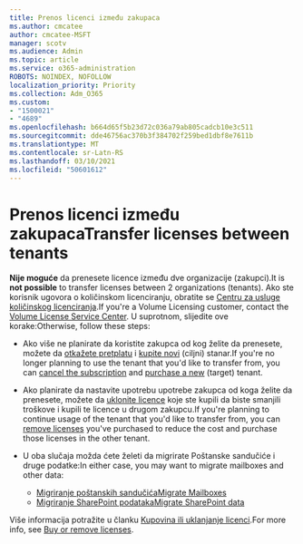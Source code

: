 ```yaml
---
title: Prenos licenci između zakupaca
ms.author: cmcatee
author: cmcatee-MSFT
manager: scotv
ms.audience: Admin
ms.topic: article
ms.service: o365-administration
ROBOTS: NOINDEX, NOFOLLOW
localization_priority: Priority
ms.collection: Adm_O365
ms.custom:
- "1500021"
- "4689"
ms.openlocfilehash: b664d65f5b23d72c036a79ab805cadcb10e3c511
ms.sourcegitcommit: dde46756ac370b3f384702f259bed1dbf8e7611b
ms.translationtype: MT
ms.contentlocale: sr-Latn-RS
ms.lasthandoff: 03/10/2021
ms.locfileid: "50601612"
---
```

# <a name="transfer-licenses-between-tenants"></a><span data-ttu-id="0e112-102">Prenos licenci između zakupaca</span><span class="sxs-lookup"><span data-stu-id="0e112-102">Transfer licenses between tenants</span></span>

<span data-ttu-id="0e112-103">**Nije moguće** da prenesete licence između dve organizacije (zakupci).</span><span class="sxs-lookup"><span data-stu-id="0e112-103">It is **not possible** to transfer licenses between 2 organizations (tenants).</span></span> <span data-ttu-id="0e112-104">Ako ste korisnik ugovora o količinskom licenciranju, obratite se [Centru za usluge količinskog licenciranja](https://support.microsoft.com/help/4471406/how-to-contact-the-microsoft-volume-licensing-service-center).</span><span class="sxs-lookup"><span data-stu-id="0e112-104">If you're a Volume Licensing customer, contact the [Volume License Service Center](https://support.microsoft.com/help/4471406/how-to-contact-the-microsoft-volume-licensing-service-center).</span></span> <span data-ttu-id="0e112-105">U suprotnom, slijedite ove korake:</span><span class="sxs-lookup"><span data-stu-id="0e112-105">Otherwise, follow these steps:</span></span>

- <span data-ttu-id="0e112-106">Ako više ne planirate da koristite zakupca od kog želite da prenesete, možete da [otkažete pretplatu](https://admin.microsoft.com/Adminportal/Home?source=applauncher#/subscriptions) i [kupite novi](https://www.microsoft.com/microsoft-365/business/compare-all-microsoft-365-business-products?rtc=2&activetab=tab:primaryr2) (ciljni) stanar.</span><span class="sxs-lookup"><span data-stu-id="0e112-106">If you're no longer planning to use the tenant that you'd like to transfer from, you can [cancel the subscription](https://admin.microsoft.com/Adminportal/Home?source=applauncher#/subscriptions) and [purchase a new](https://www.microsoft.com/microsoft-365/business/compare-all-microsoft-365-business-products?rtc=2&activetab=tab:primaryr2) (target) tenant.</span></span>
- <span data-ttu-id="0e112-107">Ako planirate da nastavite upotrebu upotrebe zakupca od koga želite da prenesete, možete da [uklonite licence](https://docs.microsoft.com/microsoft-365/commerce/licenses/buy-licenses#buy-or-remove-licenses-for-your-business-subscription) koje ste kupili da biste smanjili troškove i kupili te licence u drugom zakupcu.</span><span class="sxs-lookup"><span data-stu-id="0e112-107">If you're planning to continue usage of the tenant that you'd like to transfer from, you can [remove licenses](https://docs.microsoft.com/microsoft-365/commerce/licenses/buy-licenses#buy-or-remove-licenses-for-your-business-subscription) you've purchased to reduce the cost and purchase those licenses in the other tenant.</span></span>
- <span data-ttu-id="0e112-108">U oba slučaja možda ćete želeti da migrirate Poštanske sandučiće i druge podatke:</span><span class="sxs-lookup"><span data-stu-id="0e112-108">In either case, you may want to migrate mailboxes and other data:</span></span>

    - [<span data-ttu-id="0e112-109">Migriranje poštanskih sandučića</span><span class="sxs-lookup"><span data-stu-id="0e112-109">Migrate Mailboxes</span></span>](https://docs.microsoft.com/Exchange/mailbox-migration/migrate-mailboxes-across-tenants)
    - [<span data-ttu-id="0e112-110">Migriranje SharePoint podataka</span><span class="sxs-lookup"><span data-stu-id="0e112-110">Migrate SharePoint data</span></span>](https://aka.ms/modernSpoAdminCenter/CloudContentMigrations)

<span data-ttu-id="0e112-111">Više informacija potražite u članku [Kupovina ili uklanjanje licenci](https://docs.microsoft.com/microsoft-365/commerce/licenses/buy-licenses).</span><span class="sxs-lookup"><span data-stu-id="0e112-111">For more info, see [Buy or remove licenses](https://docs.microsoft.com/microsoft-365/commerce/licenses/buy-licenses).</span></span>